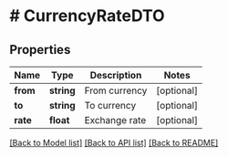 # # CurrencyRateDTO

## Properties

Name | Type | Description | Notes
------------ | ------------- | ------------- | -------------
**from** | **string** | From currency | [optional]
**to** | **string** | To currency | [optional]
**rate** | **float** | Exchange rate | [optional]

[[Back to Model list]](../../README.md#models) [[Back to API list]](../../README.md#endpoints) [[Back to README]](../../README.md)
